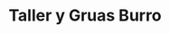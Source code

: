 ---
title: "Taller y Gruas Burro"
url: /guapiles/taller-y-gruas-burro/
shop: reparación de automóviles
---